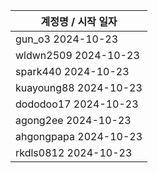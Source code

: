 | 계정명 / 시작 일자|
|--------|
| gun_o3 2024-10-23 |
| wldwn2509 2024-10-23 |
| spark440 2024-10-23 |
| kuayoung88 2024-10-23 |
| dododoo17 2024-10-23 |
| agong2ee 2024-10-23 |
| ahgongpapa 2024-10-23 |
| rkdls0812 2024-10-23 |
